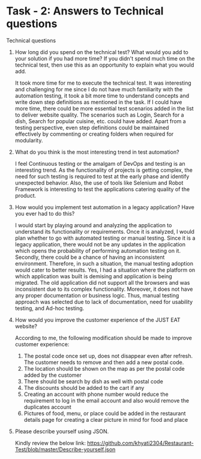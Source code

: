 # Task - 2: Answers to Technical questions 
Technical questions
1.	How long did you spend on the technical test? What would you add to your solution if you had more time? If you didn't spend much time on the technical test, then use this as an opportunity to explain what you would add.

    It took more time for me to execute the technical test. It was interesting and challenging for me since I do not have much familiarity with the automation testing, it took a bit more time to understand concepts and write down step definitions as mentioned in the task. If I could have more time, there could be more essential test scenarios added in the list to deliver website quality. The scenarios such as Login, Search for a dish, Search for popular cuisine, etc. could have added. Apart from a testing perspective, even step definitions could be maintained effectively by commenting or creating folders when required for modularity.

2.	What do you think is the most interesting trend in test automation?

    I feel Continuous testing or the amalgam of DevOps and testing is an interesting trend. As the functionality of projects is getting complex, the need for such testing is required to test at the early phase and identify unexpected behavior. Also, the use of tools like Selenium and Robot Framework is interesting to test the applications catering quality of the product.

3.	How would you implement test automation in a legacy application? Have you ever had to do this?

    I would start by playing around and analyzing the application to understand its functionality or requirements. Once it is analyzed, I would plan whether to go with automated testing or manual testing. Since it is a legacy application, there would not be any updates in the application which opens the probability of performing automation testing on it. Secondly, there could be a chance of having an inconsistent environment. Therefore, in such a situation, the manual testing adoption would cater to better results.
    Yes, I had a situation where the platform on which application was built is demising and application is being migrated. The old application did not support all the browsers and was inconsistent due to its complex functionality. Moreover, it does not have any proper documentation or business logic. Thus, manual testing approach was selected due to lack of documentation, need for usability testing, and Ad-hoc testing.

4.	How would you improve the customer experience of the JUST EAT website?

    According to me, the following modification should be made to improve customer experience:
    1.	The postal code once set up, does not disappear even after refresh. The customer needs to remove and then add a new postal code.
    2.	The location should be shown on the map as per the postal code added by the customer 
    3.	There should be search by dish as well with postal code
    4.	The discounts should be added to the cart if any
    5.	Creating an account with phone number would reduce the requirement to log in the email account and also would remove the duplicates account
    6.	Pictures of food, menu, or place could be added in the restaurant details page for creating a clear picture in mind for food and place

5.	Please describe yourself using JSON.

    Kindly review the below link:
    https://github.com/khyati2304/Restaurant-Test/blob/master/Describe-yourself.json
     
